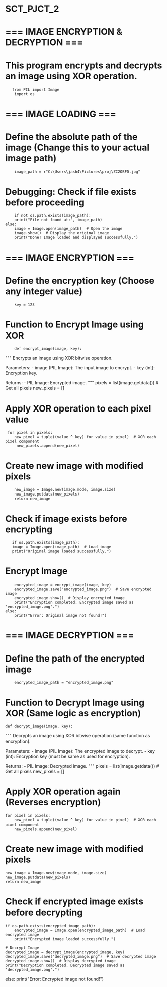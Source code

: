 # SCT_PJCT_2
# === IMAGE ENCRYPTION & DECRYPTION ===
# This program encrypts and decrypts an image using XOR operation.

       from PIL import Image
        import os

# === IMAGE LOADING ===
# Define the absolute path of the image (Change this to your actual image path)
        image_path = r"C:\Users\jash4\Pictures\proj\ZC2OBFD.jpg"

# Debugging: Check if file exists before proceeding
        if not os.path.exists(image_path):
        print("File not found at:", image_path)
    else:
        image = Image.open(image_path)  # Open the image
        image.show()  # Display the original image
        print("Done! Image loaded and displayed successfully.")


# === IMAGE ENCRYPTION ===
# Define the encryption key (Choose any integer value)
        key = 123  

# Function to Encrypt Image using XOR
        def encrypt_image(image, key):
 """
    Encrypts an image using XOR bitwise operation.

  Parameters:
    - image (PIL Image): The input image to encrypt.
    - key (int): Encryption key.

   Returns:
    - PIL Image: Encrypted image.
    """
    pixels = list(image.getdata())  # Get all pixels
    new_pixels = []

   # Apply XOR operation to each pixel value
     for pixel in pixels:
        new_pixel = tuple((value ^ key) for value in pixel)  # XOR each pixel component
         new_pixels.append(new_pixel)

  # Create new image with modified pixels
        new_image = Image.new(image.mode, image.size)
        new_image.putdata(new_pixels)
        return new_image

# Check if image exists before encrypting
       if os.path.exists(image_path):
       image = Image.open(image_path)  # Load image
       print("Original image loaded successfully.")

 # Encrypt Image
        encrypted_image = encrypt_image(image, key)
        encrypted_image.save("encrypted_image.png")  # Save encrypted image
        encrypted_image.show()  # Display encrypted image
        print("Encryption completed. Encrypted image saved as 'encrypted_image.png'.")
    else:
        print("Error: Original image not found!")


# === IMAGE DECRYPTION ===
# Define the path of the encrypted image
        encrypted_image_path = "encrypted_image.png"

# Function to Decrypt Image using XOR (Same logic as encryption)
    def decrypt_image(image, key):
  """
    Decrypts an image using XOR bitwise operation (same function as encryption).

   Parameters:
    - image (PIL Image): The encrypted image to decrypt.
    - key (int): Encryption key (must be same as used for encryption).

  Returns:
    - PIL Image: Decrypted image.
    """
    pixels = list(image.getdata())  # Get all pixels
    new_pixels = []

  # Apply XOR operation again (Reverses encryption)
    for pixel in pixels:
        new_pixel = tuple((value ^ key) for value in pixel)  # XOR each pixel component
        new_pixels.append(new_pixel)

  # Create new image with modified pixels
    new_image = Image.new(image.mode, image.size)
    new_image.putdata(new_pixels)
    return new_image

# Check if encrypted image exists before decrypting
    if os.path.exists(encrypted_image_path):
        encrypted_image = Image.open(encrypted_image_path)  # Load encrypted image
        print("Encrypted image loaded successfully.")

    # Decrypt Image
    decrypted_image = decrypt_image(encrypted_image, key)
    decrypted_image.save("decrypted_image.png")  # Save decrypted image
    decrypted_image.show()  # Display decrypted image
    print("Decryption completed. Decrypted image saved as 'decrypted_image.png'.")
else:
    print("Error: Encrypted image not found!")
